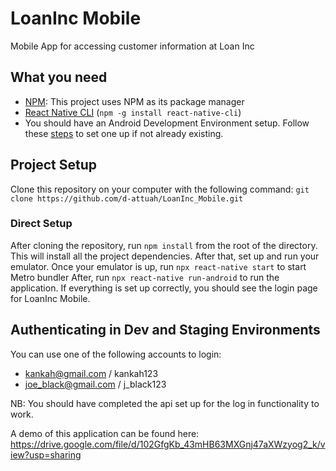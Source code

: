 # LoanInc Mobile

Mobile App for accessing customer information at Loan Inc


## What you need

- [NPM](https://www.npmjs.com/get-npm): This project uses NPM as its package manager
- [React Native CLI](https://www.npmjs.com/package/react-native-cli) (`npm -g install react-native-cli`)
- You should have an Android Development Environment setup. Follow these [steps](https://reactnative.dev/docs/environment-setup) to set one up if not already existing.


## Project Setup

Clone this repository on your computer with the following command: `git clone https://github.com/d-attuah/LoanInc_Mobile.git`

### Direct Setup

After cloning the repository, run `npm install` from the root of the directory. This will install all the project dependencies.
After that, set up and run your emulator.
Once your emulator is up, run `npx react-native start` to start Metro bundler
After, run `npx react-native run-android` to run the application. 
If everything is set up correctly, you should see the login page for LoanInc Mobile.

## Authenticating in Dev and Staging Environments

You can use one of the following accounts to login:

- kankah@gmail.com / kankah123
- joe_black@gmail.com / j_black123

NB: You should have completed the api set up for the log in functionality to work.

A demo of this application can be found here: 
https://drive.google.com/file/d/102GfgKb_43mHB63MXGnj47aXWzyog2_k/view?usp=sharing